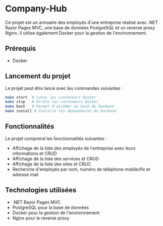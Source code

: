# Company-Hub

Ce projet est un annuaire des employés d'une entreprise réalisé avec .NET Razor Pages MVC, une base de données PostgreSQL et un reverse proxy Nginx. Il utilise également Docker pour la gestion de l'environnement.

## Prérequis

- Docker

## Lancement du projet

Le projet peut être lancé avec les commandes suivantes :

```bash
make start  # Lance les conteneurs Docker
make stop   # Arrête les conteneurs Docker
make bash   # Permet d'accéder au bash du backend
make install # Installe les dépendances du backend
```

## Fonctionnalités

Le projet comprend les fonctionnalités suivantes :

- Affichage de la liste des employés de l'entreprise avec leurs informations et CRUD
- Affichage de la liste des services et CRUD
- Affichage de la liste des sites et CRUC
- Recherche d'employés par nom, numéro de téléphone mobile/fix et adresse mail

## Technologies utilisées

- .NET Razor Pages MVC
- PostgreSQL pour la base de données
- Docker pour la gestion de l'environnement
- Nginx pour le reverse proxy
